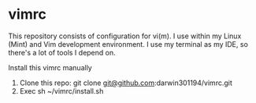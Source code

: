 # vimrc

This repository consists of configuration for vi(m). I use within my Linux (Mint) and Vim development environment. I use my terminal as my IDE, so there's a lot of tools I depend on.

Install this vimrc manually
1. Clone this repo:
git clone git@github.com:darwin301194/vimrc.git
2. Exec
sh ~/vimrc/install.sh


